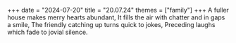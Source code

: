 +++
date = "2024-07-20"
title = "20.07.24"
themes = ["family"]
+++
A fuller house makes merry hearts abundant,
It fills the air with chatter and in gaps a smile,
The friendly catching up turns quick to jokes,
Preceding laughs which fade to jovial silence.
